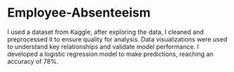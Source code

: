 # Employee-Absenteeism
I used a dataset from Kaggle, after exploring the data, I cleaned and preprocessed it to ensure quality for analysis.  Data visualizations were used to understand key relationships and validate model performance.  I developed a logistic regression model to make predictions, reaching an accuracy of 78%.

